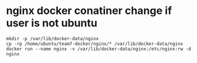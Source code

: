 # nginx docker conatiner change if user is not ubuntu

```
mkdir -p /var/lib/docker-data/nginx
cp -rp /home/ubuntu/team7-docker/nginx/* /var/lib/docker-data/nginx
docker run --name nginx -v /var/lib/docker-data/nginx:/etc/nginx:rw -d nginx
```
